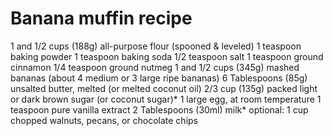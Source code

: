 # Banana muffin recipe

1 and 1/2 cups (188g) all-purpose flour (spooned & leveled)
1 teaspoon baking powder
1 teaspoon baking soda
1/2 teaspoon salt
1 teaspoon ground cinnamon
1/4 teaspoon ground nutmeg
1 and 1/2 cups (345g) mashed bananas (about 4 medium or 3 large ripe bananas)
6 Tablespoons (85g) unsalted butter, melted (or melted coconut oil)
2/3 cup (135g) packed light or dark brown sugar (or coconut sugar)*
1 large egg, at room temperature
1 teaspoon pure vanilla extract
2 Tablespoons (30ml) milk*
optional: 1 cup chopped walnuts, pecans, or chocolate chips
